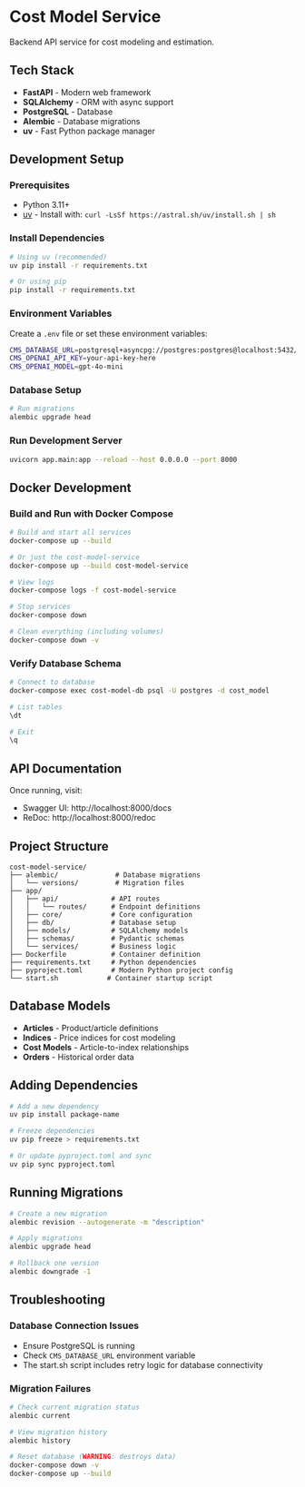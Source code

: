 # Cost Model Service

Backend API service for cost modeling and estimation.

## Tech Stack

- **FastAPI** - Modern web framework
- **SQLAlchemy** - ORM with async support
- **PostgreSQL** - Database
- **Alembic** - Database migrations
- **uv** - Fast Python package manager

## Development Setup

### Prerequisites

- Python 3.11+
- [uv](https://github.com/astral-sh/uv) - Install with: `curl -LsSf https://astral.sh/uv/install.sh | sh`

### Install Dependencies

```bash
# Using uv (recommended)
uv pip install -r requirements.txt

# Or using pip
pip install -r requirements.txt
```

### Environment Variables

Create a `.env` file or set these environment variables:

```bash
CMS_DATABASE_URL=postgresql+asyncpg://postgres:postgres@localhost:5432/cost_model
CMS_OPENAI_API_KEY=your-api-key-here
CMS_OPENAI_MODEL=gpt-4o-mini
```

### Database Setup

```bash
# Run migrations
alembic upgrade head
```

### Run Development Server

```bash
uvicorn app.main:app --reload --host 0.0.0.0 --port 8000
```

## Docker Development

### Build and Run with Docker Compose

```bash
# Build and start all services
docker-compose up --build

# Or just the cost-model-service
docker-compose up --build cost-model-service

# View logs
docker-compose logs -f cost-model-service

# Stop services
docker-compose down

# Clean everything (including volumes)
docker-compose down -v
```

### Verify Database Schema

```bash
# Connect to database
docker-compose exec cost-model-db psql -U postgres -d cost_model

# List tables
\dt

# Exit
\q
```

## API Documentation

Once running, visit:

- Swagger UI: http://localhost:8000/docs
- ReDoc: http://localhost:8000/redoc

## Project Structure

```
cost-model-service/
├── alembic/              # Database migrations
│   └── versions/         # Migration files
├── app/
│   ├── api/             # API routes
│   │   └── routes/      # Endpoint definitions
│   ├── core/            # Core configuration
│   ├── db/              # Database setup
│   ├── models/          # SQLAlchemy models
│   ├── schemas/         # Pydantic schemas
│   └── services/        # Business logic
├── Dockerfile           # Container definition
├── requirements.txt     # Python dependencies
├── pyproject.toml       # Modern Python project config
└── start.sh            # Container startup script
```

## Database Models

- **Articles** - Product/article definitions
- **Indices** - Price indices for cost modeling
- **Cost Models** - Article-to-index relationships
- **Orders** - Historical order data

## Adding Dependencies

```bash
# Add a new dependency
uv pip install package-name

# Freeze dependencies
uv pip freeze > requirements.txt

# Or update pyproject.toml and sync
uv pip sync pyproject.toml
```

## Running Migrations

```bash
# Create a new migration
alembic revision --autogenerate -m "description"

# Apply migrations
alembic upgrade head

# Rollback one version
alembic downgrade -1
```

## Troubleshooting

### Database Connection Issues

- Ensure PostgreSQL is running
- Check `CMS_DATABASE_URL` environment variable
- The start.sh script includes retry logic for database connectivity

### Migration Failures

```bash
# Check current migration status
alembic current

# View migration history
alembic history

# Reset database (WARNING: destroys data)
docker-compose down -v
docker-compose up --build
```
